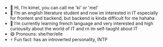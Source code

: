 - 👋 Hi, I’m kimel, you can call me 'ki' or 'mel'
- 👀 I’m an english literature student and now im interested in IT especially for frontent and backend, but backend is kinda difficult for me hahaha
- 🌱 I’m currently learning french language and very interested and high curiousity about the world of IT and rn im self-taught about IT
- 😄 Pronouns: she/her/elle
- ⚡ Fun fact: has an introverted personality, INTP

<!---
kimelrizkya/kimelrizkya is a ✨ special ✨ repository because its `README.md` (this file) appears on your GitHub profile.
You can click the Preview link to take a look at your changes.
--->
